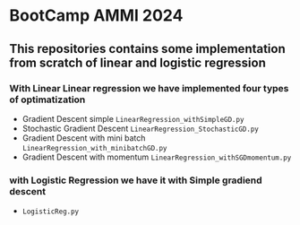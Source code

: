 # BootCamp AMMI 2024


## This repositories contains some implementation from scratch of linear and logistic regression


### With Linear Linear regression we have implemented four types of optimatization
- Gradient Descent simple `LinearRegression_withSimpleGD.py`
- Stochastic Gradient Descent `LinearRegression_StochasticGD.py`
- Gradient Descent with mini batch `LinearRegression_with_minibatchGD.py`
- Gradient Descent with momentum `LinearRegression_withSGDmomentum.py`

### with Logistic Regression we have it with Simple gradiend descent
- `LogisticReg.py`




